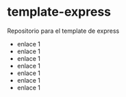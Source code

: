# template-express

Repositorio para el template de express

* enlace 1
* enlace 1
* enlace 1
* enlace 1
* enlace 1
* enlace 1
* enlace 1
